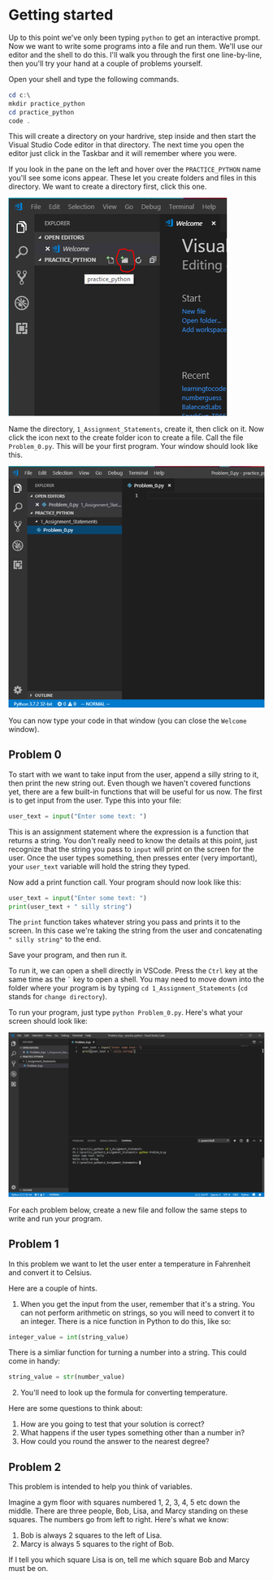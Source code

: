 # Getting started

Up to this point we've only been typing `python` to get an interactive prompt. Now we want to write some programs into a file and run them. We'll use our editor and the shell to do this. I'll walk you through the first one line-by-line, then you'll try your hand at a couple of problems yourself.

Open your shell and type the following commands.

```powershell
cd c:\
mkdir practice_python
cd practice_python
code .
```

This will create a directory on your hardrive, step inside and then start the Visual Studio Code editor in that directory. The next time you open the editor just click in the Taskbar and it will remember where you were.

If you look in the pane on the left and hover over the `PRACTICE_PYTHON` name you'll see some icons appear. These let you create folders and files in this directory. We want to create a directory first, click this one.

![Add directory](add-directory.PNG)

Name the directory, `1_Assignment_Statements`, create it, then click on it. Now click the icon next to the create folder icon to create a file. Call the file `Problem_0.py`. This will be your first program. Your window should look like this.

![Editor window](problem_0_window.PNG)

You can now type your code in that window (you can close the `Welcome` window).

## Problem 0

To start with we want to take input from the user, append a silly string to it, then print the new string out. Even though we haven't covered functions yet, there are a few built-in functions that will be useful for us now. The first is to get input from the user. Type this into your file:

```python
user_text = input("Enter some text: ")
```

This is an assignment statement where the expression is a function that returns a string. You don't really need to know the details at this point, just recognize that the string you pass to `input` will print on the screen for the user. Once the user types something, then presses enter (very important), your `user_text` variable will hold the string they typed.

Now add a print function call. Your program should now look like this:

```python
user_text = input("Enter some text: ")
print(user_text + " silly string")
```

The `print` function takes whatever string you pass and prints it to the screen. In this case we're taking the string from the user and concatenating `" silly string"` to the end. 

Save your program, and then run it.

To run it, we can open a shell directly in VSCode. Press the `Ctrl` key at the same time as the `` ` `` key to open a shell. You may need to move down into the folder where your program is by typing `cd 1_Assignment_Statements` (`cd` stands for `change directory`).

To run your program, just type `python Problem_0.py`. Here's what your screen should look like:

![VSCode Shell](vs_shell.PNG)

For each problem below, create a new file and follow the same steps to write and run your program.

## Problem 1

In this problem we want to let the user enter a temperature in Fahrenheit and convert it to Celsius.

Here are a couple of hints.

1. When you get the input from the user, remember that it's a string. You can not perform arithmetic on strings, so you will need to convert it to an integer. There is a nice function in Python to do this, like so:

```python
integer_value = int(string_value)
```

There is a simliar function for turning a number into a string. This could come in handy:

```python
string_value = str(number_value)
```

2. You'll need to look up the formula for converting temperature.

Here are some questions to think about:

1. How are you going to test that your solution is correct?
2. What happens if the user types something other than a number in?
3. How could you round the answer to the nearest degree?

## Problem 2

This problem is intended to help you think of variables. 

Imagine a gym floor with squares numbered 1, 2, 3, 4, 5 etc down the middle. There are three people, Bob, Lisa, and Marcy standing on these squares. The numbers go from left to right. Here's what we know:

1. Bob is always 2 squares to the left of Lisa.
2. Marcy is always 5 squares to the right of Bob.

If I tell you which square Lisa is on, tell me which square Bob and Marcy must be on.